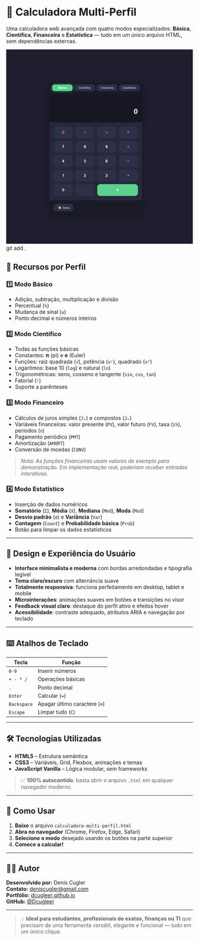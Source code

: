 # 🧮 Calculadora Multi-Perfil

Uma calculadora web avançada com quatro modos especializados: **Básica**, **Científica**, **Financeira** e **Estatística** — tudo em um único arquivo HTML, sem dependências externas.

![Calculadora Multi-Perfil](assets/images/screenshots.png)git add .

## 🌟 Recursos por Perfil

### 1️⃣ Modo Básico
- Adição, subtração, multiplicação e divisão
- Percentual (`%`)
- Mudança de sinal (`±`)
- Ponto decimal e números inteiros

### 2️⃣ Modo Científico
- Todas as funções básicas
- Constantes: **π** (pi) e **e** (Euler)
- Funções: raiz quadrada (`√`), potência (`xʸ`), quadrado (`x²`)
- Logaritmos: base 10 (`log`) e natural (`ln`)
- Trigonométricas: seno, cosseno e tangente (`sin`, `cos`, `tan`)
- Fatorial (`!`)
- Suporte a parênteses

### 3️⃣ Modo Financeiro
- Cálculos de juros simples (`J₁`) e compostos (`Jₙ`)
- Variáveis financeiras: valor presente (`PV`), valor futuro (`FV`), taxa (`i%`), períodos (`n`)
- Pagamento periódico (`PMT`)
- Amortização (`AMORT`)
- Conversão de moedas (`CONV`)

> *Nota: As funções financeiras usam valores de exemplo para demonstração. Em implementação real, poderiam receber entradas interativas.*

### 4️⃣ Modo Estatístico
- Inserção de dados numéricos
- **Somatório** (`Σ`), **Média** (`x̄`), **Mediana** (`Med`), **Moda** (`Mod`)
- **Desvio padrão** (`σ`) e **Variância** (`Var`)
- **Contagem** (`Count`) e **Probabilidade básica** (`Prob`)
- Botão para limpar os dados estatísticos

---

## 🎨 Design e Experiência do Usuário

- **Interface minimalista e moderna** com bordas arredondadas e tipografia legível
- **Tema claro/escuro** com alternância suave
- **Totalmente responsiva**: funciona perfeitamente em desktop, tablet e mobile
- **Microinterações**: animações suaves em botões e transições no visor
- **Feedback visual claro**: destaque do perfil ativo e efeitos hover
- **Acessibilidade**: contraste adequado, atributos ARIA e navegação por teclado

---

## ⌨️ Atalhos de Teclado

| Tecla | Função |
|------|--------|
| `0-9` | Inserir números |
| `+ - * /` | Operações básicas |
| `.` | Ponto decimal |
| `Enter` | Calcular (`=`) |
| `Backspace` | Apagar último caractere (`⌫`) |
| `Escape` | Limpar tudo (`C`) |

---

## 🛠️ Tecnologias Utilizadas

- **HTML5** – Estrutura semântica
- **CSS3** – Variáveis, Grid, Flexbox, animações e temas
- **JavaScript Vanilla** – Lógica modular, sem frameworks

> ✅ **100% autocontido**: basta abrir o arquivo `.html` em qualquer navegador moderno.

---

## 🚀 Como Usar

1. **Baixe** o arquivo `calculadora-multi-perfil.html`
2. **Abra no navegador** (Chrome, Firefox, Edge, Safari)
3. **Selecione o modo** desejado usando os botões na parte superior
4. **Comece a calcular!**

---

## 👨‍💻 Autor

**Desenvolvido por:** Denis Cugler  
**Contato:** deniscugler@gmail.com  
**Portfólio:** [dcugleer.github.io](https://dcugleer.github.io/)  
**GitHub:** [@Dcugleer](https://github.com/Dcugleer)

---

> 💡 **Ideal para estudantes, profissionais de exatas, finanças ou TI** que precisam de uma ferramenta versátil, elegante e funcional — tudo em um único clique.